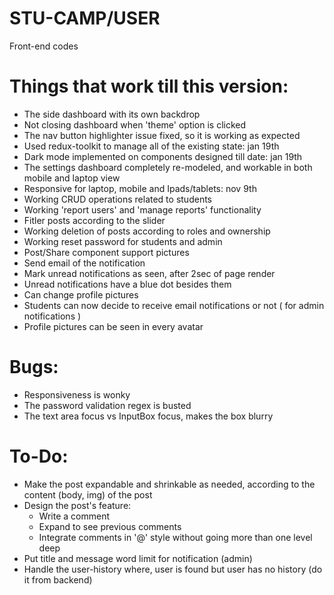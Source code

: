 # STU-CAMP/USER
Front-end codes

# Things that work till this version:
* The side dashboard with its own backdrop
* Not closing dashboard when 'theme' option is clicked
* The nav button highlighter issue fixed, so it is working as expected
* Used redux-toolkit to manage all of the existing state: jan 19th
* Dark mode implemented on components designed till date: jan 19th
* The settings dashboard completely re-modeled, and workable in both mobile and laptop view
* Responsive for laptop, mobile and Ipads/tablets: nov 9th
* Working CRUD operations related to students
* Working 'report users' and 'manage reports' functionality
* Fitler posts according to the slider
* Working deletion of posts according to roles and ownership
* Working reset password for students and admin
* Post/Share component support pictures
* Send email of the notification
* Mark unread notifications as seen, after 2sec of page render
* Unread notifications have a blue dot besides them 
* Can change profile pictures
* Students can now decide to receive email notifications or not ( for admin notifications )
* Profile pictures can be seen in every avatar

# Bugs:
* Responsiveness is wonky
* The password validation regex is busted 
* The text area focus vs InputBox focus, makes the box blurry 

# To-Do:
* Make the post expandable and shrinkable as needed, according to the content (body, img) of the post
* Design the post's feature:
    * Write a comment
    * Expand to see previous comments
    * Integrate comments in '@' style without going more than one level deep
* Put title and message word limit for notification (admin)
* Handle the user-history where, user is found but user has no history (do it from backend)

